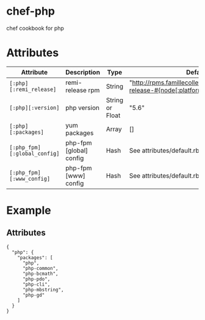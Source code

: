 # chef-php
chef cookbook for php

# Attributes

Attribute | Description | Type | Default
----------|-------------|------|--------
`[:php][:remi_release]` | remi-release rpm | String | "http://rpms.famillecollet.com/enterprise/remi-release-#{node[:platform_version].to_i}.rpm",
`[:php][:version]` | php version | String or Float | "5.6"
`[:php][:packages]` | yum packages | Array | []
`[:php_fpm][:global_config]` | php-fpm [global] config | Hash | See attributes/default.rb
`[:php_fpm][:www_config]` | php-fpm [www] config | Hash | See attributes/default.rb

# Example

## Attributes

```
{
  "php": {
    "packages": [
      "php",
      "php-common",
      "php-bcmath",
      "php-pdo",
      "php-cli",
      "php-mbstring",
      "php-gd"
    ]
  }
}
```
